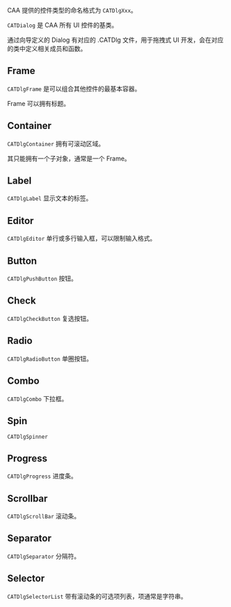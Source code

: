 CAA 提供的控件类型的命名格式为 `CATDlgXxx`。

`CATDialog` 是 CAA 所有 UI 控件的基类。

通过向导定义的 Dialog 有对应的 .CATDlg 文件，用于拖拽式 UI 开发，会在对应的类中定义相关成员和函数。

## Frame

`CATDlgFrame` 是可以组合其他控件的最基本容器。

Frame 可以拥有标题。

## Container

`CATDlgContainer` 拥有可滚动区域。

其只能拥有一个子对象，通常是一个 Frame。

## Label

`CATDlgLabel` 显示文本的标签。

## Editor

`CATDlgEditor` 单行或多行输入框，可以限制输入格式。

## Button

`CATDlgPushButton` 按钮。

## Check

`CATDlgCheckButton` 复选按钮。

## Radio

`CATDlgRadioButton` 单圈按钮。

## Combo

`CATDlgCombo` 下拉框。

## Spin

`CATDlgSpinner`

## Progress

`CATDlgProgress` 进度条。

## Scrollbar

`CATDlgScrollBar` 滚动条。

## Separator

`CATDlgSeparator` 分隔符。

## Selector

`CATDlgSelectorList` 带有滚动条的可选项列表，项通常是字符串。
